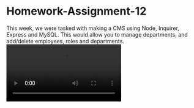 # Homework-Assignment-12

This week, we were tasked with making a CMS using Node, Inquirer, Express and MySQL. This would allow you to manage departments, and add/delete employees, roles and departments.
![example](demonstration.mp4)
